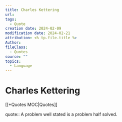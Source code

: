 ```yaml
---
title: Charles Kettering
url: 
tags:
  - Quote
creation date: 2024-02-09
modification date: 2024-02-21
attribution: <% tp.file.title %>
Author: 
fileClass:
  - Quotes
source: ""
topics:
  - Language
---
```


# Charles Kettering

[[+Quotes MOC|Quotes]]

quote:: A problem well stated is a problem half solved.
